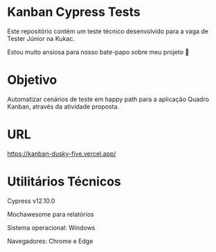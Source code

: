 # Kanban Cypress Tests #

Este repositório contém um teste técnico desenvolvido para a vaga de Tester Júnior na Kukac.

Estou muito ansiosa para nosso bate-papo sobre meu projeto 🚀

# Objetivo #
Automatizar cenários de teste em happy path para a aplicação Quadro Kanban, através da atividade proposta.

# URL #
https://kanban-dusky-five.vercel.app/

# Utilitários Técnicos #
Cypress v12.10.0

Mochawesome para relatórios

Sistema operacional: Windows

Navegadores: Chrome e Edge
